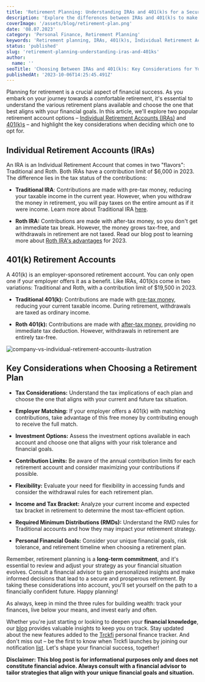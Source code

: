 ```yaml
---
title: 'Retirement Planning: Understanding IRAs and 401(k)s for a Secure Future'
description: 'Explore the differences between IRAs and 401(k)s to make informed decisions for a secure retirement. Understand tax implications, contribution limits, and employer benefits.'
coverImage: '/assets/blog/retirement-plan.png'
date: '08.07.2023'
category: 'Personal Finance, Retirement Planning'
keywords: 'Retirement planning, IRAs, 401(k)s, Individual Retirement Accounts, Traditional IRA, Roth IRA, Traditional 401(k), Roth 401(k), Tax benefits, Retirement accounts, Financial security, Retirement strategy, Financial goals, Investment options, Contribution limits, Employer matching, Tax implications, Withdrawal rules, RMDs, Financial advisor'
status: 'published'
slug: 'retirement-planning-understanding-iras-and-401ks'
author:
  name: ''
seoTitle: 'Choosing Between IRAs and 401(k)s: Key Considerations for Your Retirement Plan'
publishedAt: '2023-10-06T14:25:45.491Z'
---
```


Planning for retirement is a crucial aspect of financial success. As you embark on your journey towards a comfortable retirement, it's essential to understand the various retirement plans available and choose the one that best aligns with your financial goals. In this article, we'll explore two popular retirement account options – [Individual Retirement Accounts (IRAs)](/blog/types-of-ira-investing) and [401(k)s](/blog/401k-retirement-plan-guide-for-smart-saving) – and highlight the key considerations when deciding which one to opt for.

## Individual Retirement Accounts (IRAs)

An IRA is an Individual Retirement Account that comes in two "flavors": Traditional and Roth. Both IRAs have a contribution limit of $6,000 in 2023. The difference lies in the tax status of the contributions:

- **Traditional IRA**: Contributions are made with pre-tax money, reducing your taxable income in the current year. However, when you withdraw the money in retirement, you will pay taxes on the entire amount as if it were income. Learn more about Traditional IRA [here](/blog/traditional-ira-building-a-tax-advantaged-retirement).

- **Roth IRA:** Contributions are made with after-tax money, so you don't get an immediate tax break. However, the money grows tax-free, and withdrawals in retirement are not taxed. Read our blog post to learning more about [Roth IRA's advantages](/blog/what-is-the-roth-ira-advantage-2023) for 2023.

## 401(k) Retirement Accounts

A 401(k) is an employer-sponsored retirement account. You can only open one if your employer offers it as a benefit. Like IRAs, 401(k)s come in two variations: Traditional and Roth, with a contribution limit of $19,500 in 2023.

- **Traditional 401(k):** Contributions are made with [pre-tax money](/blog/traditional-401k-plans), reducing your current taxable income. During retirement, withdrawals are taxed as ordinary income.

- **Roth 401(k):** Contributions are made with [after-tax money](/blog/roth-401k-plans), providing no immediate tax deduction. However, withdrawals in retirement are entirely tax-free.

![company-vs-individual-retirement-accounts-ilustration](/images/home--6--Q5OT.png)

## Key Considerations when Choosing a Retirement Plan

- **Tax Considerations:** Understand the tax implications of each plan and choose the one that aligns with your current and future tax situation.

- **Employer Matching:** If your employer offers a 401(k) with matching contributions, take advantage of this free money by contributing enough to receive the full match.

- **Investment Options:** Assess the investment options available in each account and choose one that aligns with your risk tolerance and financial goals.

- **Contribution Limits:** Be aware of the annual contribution limits for each retirement account and consider maximizing your contributions if possible.

- **Flexibility:** Evaluate your need for flexibility in accessing funds and consider the withdrawal rules for each retirement plan.

- **Income and Tax Bracket:** Analyze your current income and expected tax bracket in retirement to determine the most tax-efficient option.

- **Required Minimum Distributions (RMDs):** Understand the RMD rules for Traditional accounts and how they may impact your retirement strategy.

- **Personal Financial Goals:** Consider your unique financial goals, risk tolerance, and retirement timeline when choosing a retirement plan.

Remember, retirement planning is a **long-term commitment**, and it's essential to review and adjust your strategy as your financial situation evolves. Consult a financial advisor to gain personalized insights and make informed decisions that lead to a secure and prosperous retirement. By taking these considerations into account, you'll set yourself on the path to a financially confident future. Happy planning!

As always, keep in mind the three rules for building wealth: track your finances, live below your means, and invest early and often.

Whether you're just starting or looking to deepen your **financial knowledge**, our [blog](/blog) provides valuable insights to keep you on track. Stay updated about the new features added to the [Trckfi](/) personal finance tracker. And don't miss out – be the first to know when Trckfi launches by joining our notification [list](/#get-notified). Let's shape your financial success, together!

**Disclaimer: This blog post is for informational purposes only and does not constitute financial advice. Always consult with a financial advisor to tailor strategies that align with your unique financial goals and situation.**

